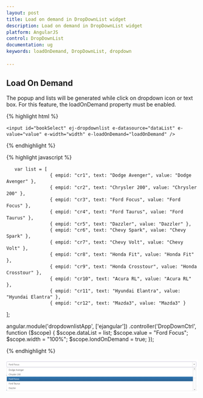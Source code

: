 ```yaml
---
layout: post
title: Load on demand in DropDownList widget
description: Load on demand in DropDownList widget
platform: AngularJS
control: DropDownList
documentation: ug
keywords: loadOnDemand, DropDownList, dropdown

---
```

## Load On Demand

The popup and lists will be generated while click on dropdown icon or text box. For this feature, the loadOnDemand property must be enabled.

{% highlight html %}

    <input id="bookSelect" ej-dropdownlist e-datasource="dataList" e-value="value" e-width="width" e-loadOnDemand="loadOnDemand" />
          
     
{% endhighlight %}

{% highlight javascript %}
  
       var list = [
                    { empid: "cr1", text: "Dodge Avenger", value: "Dodge Avenger" },
                    { empid: "cr2", text: "Chrysler 200", value: "Chrysler 200" },
                    { empid: "cr3", text: "Ford Focus", value: "Ford Focus" },
                    { empid: "cr4", text: "Ford Taurus", value: "Ford Taurus" },
                    { empid: "cr5", text: "Dazzler", value: "Dazzler" },
                    { empid: "cr6", text: "Chevy Spark", value: "Chevy Spark" },
                    { empid: "cr7", text: "Chevy Volt", value: "Chevy Volt" },
                    { empid: "cr8", text: "Honda Fit", value: "Honda Fit" },
                    { empid: "cr9", text: "Honda Crosstour", value: "Honda Crosstour" },
                    { empid: "cr10", text: "Acura RL", value: "Acura RL" },
                    { empid: "cr11", text: "Hyundai Elantra", value: "Hyundai Elantra" },
                    { empid: "cr12", text: "Mazda3", value: "Mazda3" }
];

angular.module('dropdownlistApp', ['ejangular'])
.controller('DropDownCtrl', function ($scope) {
        $scope.dataList = list;
        $scope.value = "Ford Focus";
        $scope.width = "100%";
		$scope.londOnDemand = true;
    });


{% endhighlight %}

![](LoadOnDemand/loadondemand.png)